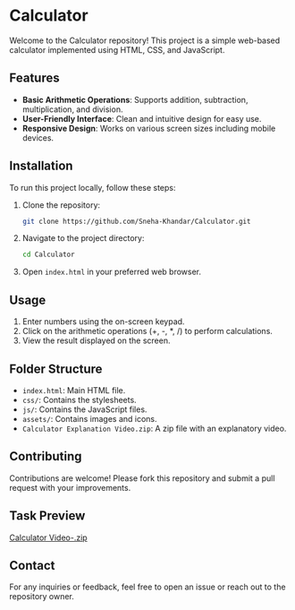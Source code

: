# Calculator

Welcome to the Calculator repository! This project is a simple web-based calculator implemented using HTML, CSS, and JavaScript.

## Features

- **Basic Arithmetic Operations**: Supports addition, subtraction, multiplication, and division.
- **User-Friendly Interface**: Clean and intuitive design for easy use.
- **Responsive Design**: Works on various screen sizes including mobile devices.

## Installation

To run this project locally, follow these steps:

1. Clone the repository:
    ```bash
    git clone https://github.com/Sneha-Khandar/Calculator.git
    ```
2. Navigate to the project directory:
    ```bash
    cd Calculator
    ```
3. Open `index.html` in your preferred web browser.

## Usage

1. Enter numbers using the on-screen keypad.
2. Click on the arithmetic operations (+, -, *, /) to perform calculations.
3. View the result displayed on the screen.

## Folder Structure

- `index.html`: Main HTML file.
- `css/`: Contains the stylesheets.
- `js/`: Contains the JavaScript files.
- `assets/`: Contains images and icons.
- `Calculator Explanation Video.zip`: A zip file with an explanatory video.

## Contributing

Contributions are welcome! Please fork this repository and submit a pull request with your improvements.

## Task Preview

[Calculator Video-.zip](https://github.com/user-attachments/files/15585405/Calculator.Video-.zip)

## Contact

For any inquiries or feedback, feel free to open an issue or reach out to the repository owner.
